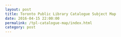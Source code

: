 ```yaml
---
layout: post
title: Toronto Public Library Catalogue Subject Map
date: 2016-04-15 22:00:00
permalink: /tpl-catalogue-map/index.html
category: post
---
```


<link rel="stylesheet" type="text/css" href="/posts/tplCatalogueMap/css/style.css">

<div id="viz"></div>

<script src="/posts/tplCatalogueMap/js/libs/d3.min.js" type="text/javascript"></script>
<script src="/posts/tplCatalogueMap/js/libs/d3-tip.min.js" type="text/javascript"></script>

<script src="/posts/tplCatalogueMap/js/script.js" type="text/javascript"></script>
